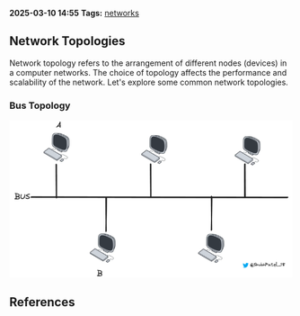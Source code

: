 **2025-03-10 14:55**
**Tags:** [networks](../2%20-%20tags/networks.md)

## Network Topologies
Network topology refers to the arrangement of different nodes (devices) in a computer networks. The choice of topology affects the performance and scalability of the network. Let's explore some common network topologies.

### Bus Topology

![](../attachments/Pasted%20image%2020250310145728.png)








## References